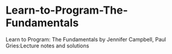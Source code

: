# Learn-to-Program-The-Fundamentals
Learn to Program: The Fundamentals by Jennifer Campbell, Paul Gries:Lecture notes and solutions
